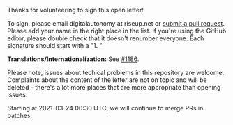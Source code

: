 
Thanks for volunteering to sign this open letter!

To sign, please email digitalautonomy at riseup.net or [submit a pull request](https://github.com/rms-open-letter/rms-open-letter.github.io/pulls).
Please add your name in the right place in the list. If you're using the GitHub editor, please double check that it doesn't renumber everyone. Each signature should start with a "1. "

**Translations/Internationalization:** See [#1186](https://github.com/rms-open-letter/rms-open-letter.github.io/issues/1186).

Please note, issues about techical problems in this repository are welcome. Complaints about the content of the letter are not on topic and will be deleted - there's a lot more places that are more appropriate than opening issues.

Starting at 2021-03-24 00:30 UTC, we will continue to merge PRs in batches.
